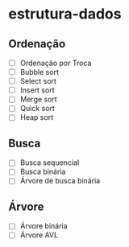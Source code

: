 # estrutura-dados

## Ordenação

- [ ] Ordenação por Troca
- [ ] Bubble sort
- [ ] Select sort
- [ ] Insert sort
- [ ] Merge sort
- [ ] Quick sort
- [ ] Heap sort

## Busca

- [ ] Busca sequencial
- [ ] Busca binária
- [ ] Árvore de busca binária

## Árvore

- [ ] Árvore binária
- [ ] Árvore AVL